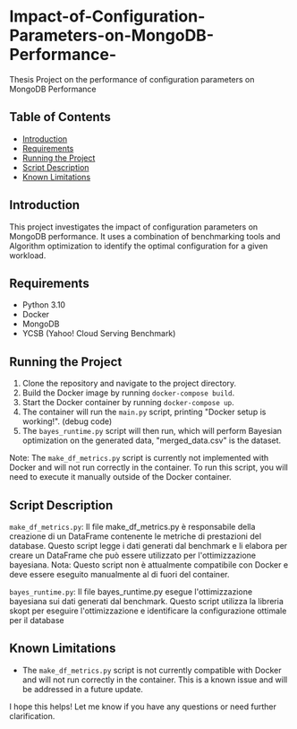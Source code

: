 # Impact-of-Configuration-Parameters-on-MongoDB-Performance-
Thesis Project on the performance of configuration parameters on MongoDB Performance

## Table of Contents

* [Introduction](#introduction)
* [Requirements](#requirements)
* [Running the Project](#running-the-project)
* [Script Description](#script-description)
* [Known Limitations](#known-limitations)

## Introduction

This project investigates the impact of configuration parameters on MongoDB performance. It uses a combination of benchmarking tools and Algorithm optimization to identify the optimal configuration for a given workload.

## Requirements

* Python 3.10
* Docker
* MongoDB
* YCSB (Yahoo! Cloud Serving Benchmark)

## Running the Project

1. Clone the repository and navigate to the project directory.
2. Build the Docker image by running `docker-compose build`.
3. Start the Docker container by running `docker-compose up`.
4. The container will run the `main.py` script, printing "Docker setup is working!". (debug code)
5. The `bayes_runtime.py` script will then run, which will perform Bayesian optimization on the generated data, "merged_data.csv" is the dataset.

Note: The `make_df_metrics.py` script is currently not implemented with Docker and will not run correctly in the container. To run this script, you will need to execute it manually outside of the Docker container.

## Script Description

`make_df_metrics.py`:
Il file make_df_metrics.py è responsabile della creazione di un DataFrame contenente le metriche di prestazioni del database. Questo script legge i dati generati dal benchmark e li elabora per creare un DataFrame che può essere utilizzato per l'ottimizzazione bayesiana. Nota: Questo script non è attualmente compatibile con Docker e deve essere eseguito manualmente al di fuori del container.

`bayes_runtime.py`:
Il file bayes_runtime.py esegue l'ottimizzazione bayesiana sui dati generati dal benchmark. Questo script utilizza la libreria skopt per eseguire l'ottimizzazione e identificare la configurazione ottimale per il database

## Known Limitations

* The `make_df_metrics.py` script is not currently compatible with Docker and will not run correctly in the container. This is a known issue and will be addressed in a future update.

I hope this helps! Let me know if you have any questions or need further clarification.